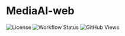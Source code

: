 # MediaAI-web

![License](https://img.shields.io/github/license/saad-naseer/MediaAI-web)
![Workflow Status](https://github.com/saad-naseer/MediaAI-web/actions/workflows/workflow-name.yml/badge.svg)
![GitHub Views](https://komarev.com/ghpvc/?username=saad-naseer&repo=MediaAI-web&color=blue)
